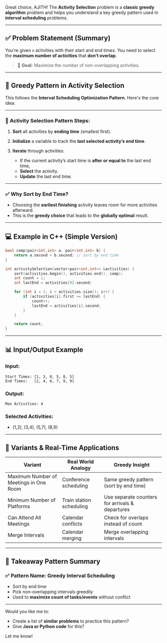 Great choice, AJITH! The **Activity Selection** problem is a **classic greedy algorithm** problem and helps you understand a key greedy pattern used in **interval scheduling** problems.

---

## ✅ Problem Statement (Summary)

You're given `n` activities with their start and end times. You need to select the **maximum number of activities** that **don’t overlap**.

> 🧠 **Goal:** Maximize the number of non-overlapping activities.

---

## 🎯 Greedy Pattern in Activity Selection

This follows the **Interval Scheduling Optimization Pattern**. Here's the core idea:

---

### 🔁 **Activity Selection Pattern Steps:**

1. **Sort** all activities by **ending time** (smallest first).
2. **Initialize** a variable to track the **last selected activity’s end time**.
3. **Iterate** through activities:

   * If the current activity’s start time is **after or equal to** the last end time,
   * **Select** the activity.
   * **Update** the last end time.

---

### ✅ Why Sort by End Time?

* Choosing the **earliest finishing** activity leaves room for more activities afterward.
* This is the **greedy choice** that leads to the **globally optimal** result.

---

## 💻 Example in C++ (Simple Version)

```cpp
bool comp(pair<int,int> a, pair<int,int> b) {
    return a.second < b.second; // sort by end time
}

int activitySelection(vector<pair<int,int>> &activities) {
    sort(activities.begin(), activities.end(), comp);
    int count = 1;
    int lastEnd = activities[0].second;

    for (int i = 1; i < activities.size(); i++) {
        if (activities[i].first >= lastEnd) {
            count++;
            lastEnd = activities[i].second;
        }
    }

    return count;
}
```

---

## 📊 Input/Output Example

### Input:

```
Start Times: [1, 3, 0, 5, 8, 5]
End Times:   [2, 4, 6, 7, 9, 9]
```

### Output:

```
Max Activities: 4
```

### Selected Activities:

* (1,2), (3,4), (5,7), (8,9)

---

## 🌟 Variants & Real-Time Applications

| Variant                                | Real World Analogy       | Greedy Insight                                  |
| -------------------------------------- | ------------------------ | ----------------------------------------------- |
| Maximum Number of Meetings in One Room | Conference scheduling    | Same greedy pattern (sort by end time)          |
| Minimum Number of Platforms            | Train station scheduling | Use separate counters for arrivals & departures |
| Can Attend All Meetings                | Calendar conflicts       | Check for overlaps instead of count             |
| Merge Intervals                        | Calendar merging         | Merge overlapping intervals                     |

---

## 📌 Takeaway Pattern Summary

### ✅ Pattern Name: **Greedy Interval Scheduling**

* Sort by end time
* Pick non-overlapping intervals greedily
* Used to **maximize count of tasks/events** without conflict

---

Would you like me to:

* Create a list of **similar problems** to practice this pattern?
* Give **Java or Python code** for this?

Let me know!
